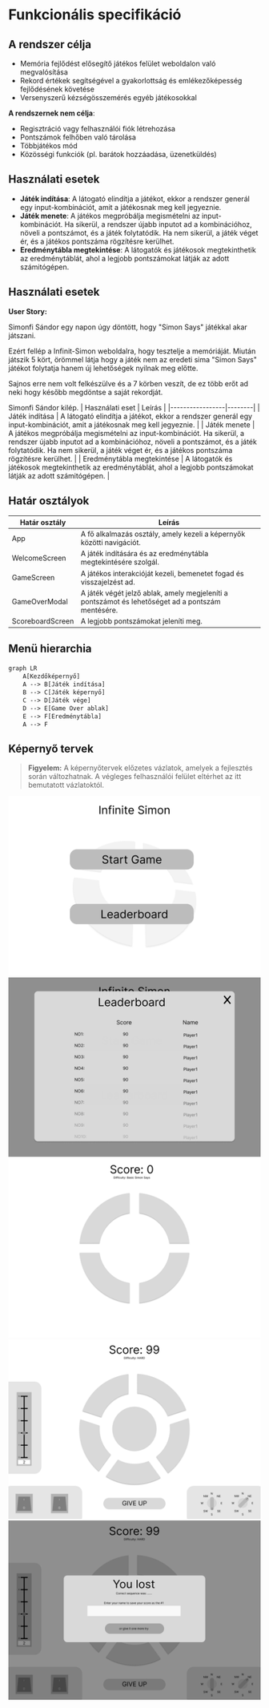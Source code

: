 # Funkcionális specifikáció
## A rendszer célja
- Memória fejlődést elősegítő játékos felület weboldalon való megvalósítása
- Rekord értékek segítségével a gyakorlottság és emlékezőképesség fejlődésének követése
- Versenyszerű kézségösszemérés egyéb játékosokkal

**A rendszernek nem célja**:
- Regisztráció vagy felhasználói fiók létrehozása
- Pontszámok felhőben való tárolása
- Többjátékos mód
- Közösségi funkciók (pl. barátok hozzáadása, üzenetküldés)

## Használati esetek
- **Játék indítása**: A látogató elindítja a játékot, ekkor a rendszer generál egy input-kombinációt, amit a játékosnak meg kell jegyeznie.
- **Játék menete**: A játékos megpróbálja megismételni az input-kombinációt. Ha sikerül, a rendszer újabb inputot ad a kombinációhoz, növeli a pontszámot, és a játék folytatódik. Ha nem sikerül, a játék véget ér, és a játékos pontszáma rögzítésre kerülhet.
- **Eredménytábla megtekintése**: A látogatók és játékosok megtekinthetik az eredménytáblát, ahol a legjobb pontszámokat látják az adott számitógépen.

## Használati esetek
**User Story:**

Simonfi Sándor egy napon úgy döntött, hogy "Simon Says" játékkal akar játszani.

Ezért fellép a Infinit-Simon weboldalra, hogy tesztelje a memóriáját. Miután játszik 5 kört, örömmel látja hogy a játék nem az eredeti sima "Simon Says" játékot folytatja hanem új lehetőségek nyilnak meg előtte.

Sajnos erre nem volt felkészülve és a 7 körben veszít, de ez több erőt ad neki hogy később megdöntse a saját rekordját.

Simonfi Sándor kilép.
| Használati eset | Leírás |
|-----------------|--------|
| Játék indítása | A látogató elindítja a játékot, ekkor a rendszer generál egy input-kombinációt, amit a játékosnak meg kell jegyeznie. |
| Játék menete | A játékos megpróbálja megismételni az input-kombinációt. Ha sikerül, a rendszer újabb inputot ad a kombinációhoz, növeli a pontszámot, és a játék folytatódik. Ha nem sikerül, a játék véget ér, és a játékos pontszáma rögzítésre kerülhet. |
| Eredménytábla megtekintése | A látogatók és játékosok megtekinthetik az eredménytáblát, ahol a legjobb pontszámokat látják az adott számitógépen. |

## Határ osztályok
| Határ osztály | Leírás |
|---------------|--------|
| App | A fő alkalmazás osztály, amely kezeli a képernyők közötti navigációt. |
| WelcomeScreen | A játék indítására és az eredménytábla megtekintésére szolgál. |
| GameScreen | A játékos interakcióját kezeli, bemenetet fogad és visszajelzést ad. |
| GameOverModal | A játék végét jelző ablak, amely megjeleníti a pontszámot és lehetőséget ad a pontszám mentésére. |
| ScoreboardScreen | A legjobb pontszámokat jeleníti meg. |

## Menü hierarchia
```mermaid
graph LR
    A[Kezdőképernyő]
    A --> B[Játék indítása]
    B --> C[Játék képernyő]
    C --> D[Játék vége]
    D --> E[Game Over ablak]
    E --> F[Eredménytábla]
    A --> F
```

## Képernyő tervek

> **Figyelem:** A képernyőtervek előzetes vázlatok, amelyek a fejlesztés során változhatnak. A végleges felhasználói felület eltérhet az itt bemutatott vázlatoktól.

![](assets/Wireframe%20-%201.png)
![](assets/Wireframe%20-%202.png)
![](assets/Wireframe%20-%203.png)
![](assets/Wireframe%20-%204.png)
![](assets/Wireframe%20-%205.png)